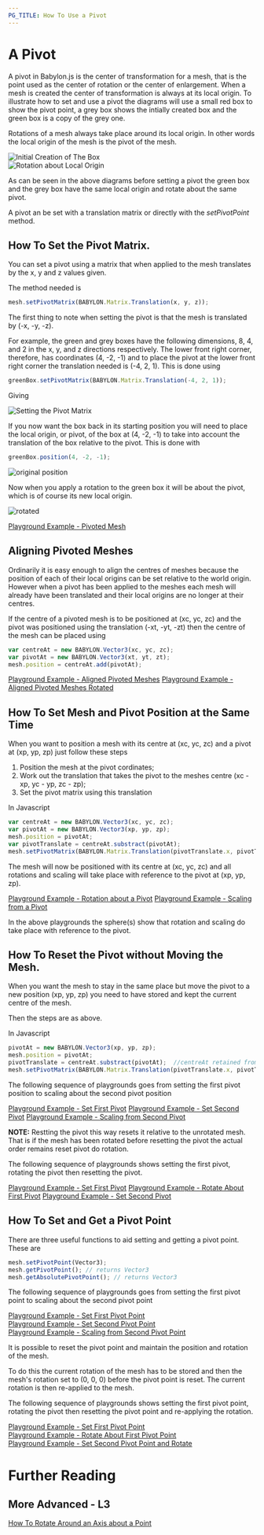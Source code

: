 ```yaml
---
PG_TITLE: How To Use a Pivot
---
```


# A Pivot

A pivot in Babylon.js is the center of transformation for a mesh, that is the point used as the center of rotation or the center of enlargement. When a mesh is created the center of transformation is always at its local origin. To illustrate how to set and use a pivot the diagrams will use a small red box to show the pivot point, a grey box shows the intially created box and the green box is a copy of the grey one.

Rotations of a mesh always take place around its local origin. In other words the local origin of the mesh is the pivot of the mesh. 

![Initial Creation of The Box](/img/how_to/Mesh/pivot1.jpg)  
![Rotation about Local Origin](/img/how_to/Mesh/pivot0.jpg)

As can be seen in the above diagrams before setting a pivot the green box and the grey box have the same local origin and rotate about the same pivot.

A pivot an be set with a translation matrix or directly with the _setPivotPoint_ method.

## How To Set the Pivot Matrix.

You can set a pivot using a matrix that when applied to the mesh translates by the x, y and z values given. 

The method needed is 

```javascript
mesh.setPivotMatrix(BABYLON.Matrix.Translation(x, y, z));
```
The first thing to note when setting the pivot is that the mesh is translated by (-x, -y, -z).

For example, the green and grey boxes have the following dimensions, 8, 4, and 2 in the x, y, and z directions respectively. The lower front right corner, therefore, has coordinates (4, -2, -1) and to place the pivot at the lower front right corner the translation needed is  (-4, 2, 1). This is done using

```javascript
greenBox.setPivotMatrix(BABYLON.Matrix.Translation(-4, 2, 1));
```
Giving

![Setting the Pivot Matrix](/img/how_to/Mesh/pivot3.jpg)

If you now want the box back in its starting position you will need to place the local origin, or pivot, of the box at (4, -2, -1) to take into account the translation of the box relative to the pivot. This is done with

```javascript
greenBox.position(4, -2, -1);
```

![original position](/img/how_to/Mesh/pivot2.jpg)

Now when you apply a rotation to the green box it will be about the pivot, which is of course its new local origin.

![rotated](/img/how_to/Mesh/pivot4.jpg)

[Playground Example - Pivoted Mesh](http://www.babylonjs-playground.com/#AGXDE#1)

## Aligning Pivoted Meshes

Ordinarily it is easy enough to align the centres of meshes because the position of each of their local origins can be set relative to the world origin. However when a pivot has been applied to the meshes each mesh will already have been translated and their local origins are no longer at their centres.

If the centre of a pivoted mesh is to be positioned at (xc, yc, zc) and the pivot was positioned using the translation (-xt, -yt, -zt) then the centre of the mesh can be placed using

```javascript
var centreAt = new BABYLON.Vector3(xc, yc, zc);
var pivotAt = new BABYLON.Vector3(xt, yt, zt);
mesh.position = centreAt.add(pivotAt);
```

[Playground Example - Aligned Pivoted Meshes](http://www.babylonjs-playground.com/#AGXDE#2)
[Playground Example - Aligned Pivoted Meshes Rotated](http://www.babylonjs-playground.com/#AGXDE#3)

## How To Set Mesh and Pivot Position at the Same Time

When you want to position a mesh with its centre at (xc, yc, zc) and a pivot at (xp, yp, zp) just follow these steps

1. Position the mesh at the pivot cordinates;
2. Work out the translation that takes the pivot to the meshes centre (xc - xp, yc - yp, zc - zp);
3. Set the pivot matrix using this translation

In Javascript

```javascript
var centreAt = new BABYLON.Vector3(xc, yc, zc);
var pivotAt = new BABYLON.Vector3(xp, yp, zp);
mesh.position = pivotAt;
var pivotTranslate = centreAt.substract(pivotAt);
mesh.setPivotMatrix(BABYLON.Matrix.Translation(pivotTranslate.x, pivotTranslate.y, pivotTranslate.z));
```
The mesh will now be positioned with its centre at (xc, yc, zc) and all rotations and scaling will take place with reference to the pivot at (xp, yp, zp).

[Playground Example - Rotation about a Pivot](http://www.babylonjs-playground.com/#AGXDE#4)
[Playground Example - Scaling from a Pivot](http://www.babylonjs-playground.com/#AGXDE#5)

In the above playgrounds the sphere(s) show that rotation and scaling do take place with reference to the pivot.

## How To Reset the Pivot without Moving the Mesh.

When you want the mesh to stay in the same place but move the pivot to a new position (xp, yp, zp) you need to have stored and kept the current centre of the mesh. 

Then the steps are as above.

In Javascript

```javascript
pivotAt = new BABYLON.Vector3(xp, yp, zp);
mesh.position = pivotAt;
pivotTranslate = centreAt.substract(pivotAt);  //centreAt retained from previous pivot setting
mesh.setPivotMatrix(BABYLON.Matrix.Translation(pivotTranslate.x, pivotTranslate.y, pivotTranslate.z));
```
The following sequence of playgrounds goes from setting the first pivot position to scaling about the second pivot position

[Playground Example - Set First Pivot](http://www.babylonjs-playground.com/#1MKHR9#9)
[Playground Example - Set Second Pivot](http://www.babylonjs-playground.com/#1MKHR9#13)
[Playground Example - Scaling from Second Pivot](http://www.babylonjs-playground.com/#1MKHR9#14)

**NOTE:** Restting the pivot this way resets it relative to the unrotated mesh. That is if the mesh has been rotated before resetting the pivot the actual order remains reset pivot do rotation.

The following sequence of playgrounds shows setting the first pivot, rotating the pivot then resetting the pivot.

[Playground Example - Set First Pivot](http://www.babylonjs-playground.com/#1MKHR9#9)
[Playground Example - Rotate About First Pivot](http://www.babylonjs-playground.com/#1MKHR9#10)
[Playground Example - Set Second Pivot](http://www.babylonjs-playground.com/#1MKHR9#11)  

## How To Set and Get a Pivot Point

There are three useful functions to aid setting and getting a pivot point. These are

```javascript
mesh.setPivotPoint(Vector3);
mesh.getPivotPoint(); // returns Vector3
mesh.getAbsolutePivotPoint(); // returns Vector3
```

The following sequence of playgrounds goes from setting the first pivot point to scaling about the second pivot point

[Playground Example - Set First Pivot Point](http://www.babylonjs-playground.com/#1MKHR9#17)  
[Playground Example - Set Second Pivot Point](http://www.babylonjs-playground.com/#1MKHR9#18)  
[Playground Example - Scaling from Second Pivot Point](http://www.babylonjs-playground.com/#1MKHR9#19)

It is possible to reset the pivot point and maintain the position and rotation of the mesh.  

To do this the current rotation of the mesh has to be stored and then the mesh's rotation set to (0, 0, 0) before the pivot point is reset. The current rotation is then re-applied to the mesh.

The following sequence of playgrounds shows setting the first pivot point, rotating the pivot then resetting the pivot point and re-applying the rotation.

[Playground Example - Set First Pivot Point](http://www.babylonjs-playground.com/#1MKHR9#17)  
[Playground Example - Rotate About First Pivot Point](http://www.babylonjs-playground.com/#1MKHR9#20)  
[Playground Example - Set Second Pivot Point and Rotate](http://www.babylonjs-playground.com/#1MKHR9#21) 


# Further Reading

## More Advanced - L3

[How To Rotate Around an Axis about a Point](/how_to/Pivot)


